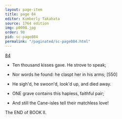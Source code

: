 ```yaml
---
layout: page-item
title: page 84
editor: Kimberly Takahata
source: 1764 edition
img: p0098.jpg
order: 98
pid: sc-page084
permalink: "/paginated/sc-page084.html"
---
```



[84]({{site.baseurl}}/images/{{page.img}})

- Ten thousand kisses gave. He strove to speak;
- Nor words he found: he claspt her in his arms; [550]
- He sigh'd, he swoon'd, look'd up, and died away.

- ONE grave contains this hapless, faithful pair;
- And still the Cane-isles tell their matchless love!

The END of BOOK II.

